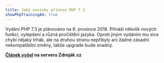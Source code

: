 ```yaml
---
title: Jaké novinky přinese PHP 7.3
showPhpTrainingAd: true
---
```


Vydání PHP 7.3 je plánováno na 6. prosince 2018. Přináší několik nových funkcí, vylepšení a různá pročištění jazyka. Oproti jiným vydáním mu sice chybí nějaký trhák, ale na druhou stranu nepřibyly ani žádné zásadní nekompatibilní změny, takže upgrade bude snadný.

**[Článek vyšel](https://www.zdrojak.cz/clanky/jake-novinky-prinese-php-7-3/) na serveru Zdroják.cz**
